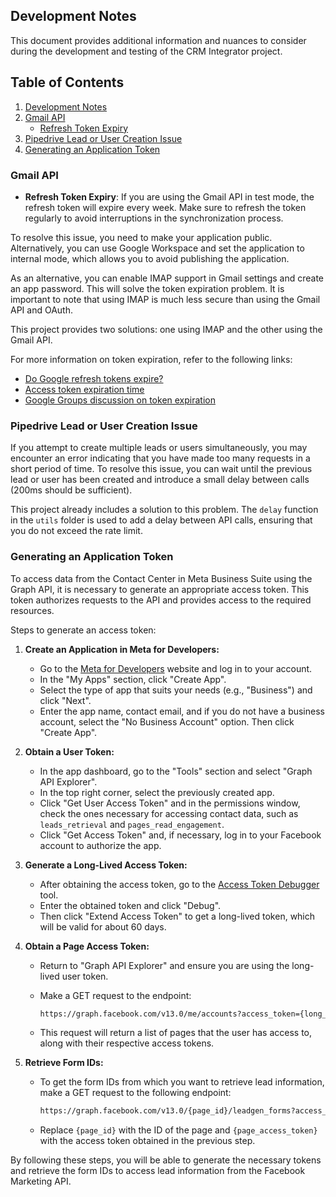 ## Development Notes

This document provides additional information and nuances to consider during the development and testing of the CRM Integrator project.

## Table of Contents

1. [Development Notes](#development-notes)
2. [Gmail API](#gmail-api)
   - [Refresh Token Expiry](#refresh-token-expiry)
3. [Pipedrive Lead or User Creation Issue](#pipedrive-lead-or-user-creation-issue)
4. [Generating an Application Token](#generating-an-application-token)

### Gmail API

- **Refresh Token Expiry**: If you are using the Gmail API in test mode, the refresh token will expire every week. Make sure to refresh the token regularly to avoid interruptions in the synchronization process.

To resolve this issue, you need to make your application public. Alternatively, you can use Google Workspace and set the application to internal mode, which allows you to avoid publishing the application.

As an alternative, you can enable IMAP support in Gmail settings and create an app password. This will solve the token expiration problem. It is important to note that using IMAP is much less secure than using the Gmail API and OAuth.

This project provides two solutions: one using IMAP and the other using the Gmail API.

For more information on token expiration, refer to the following links:
- [Do Google refresh tokens expire?](https://stackoverflow.com/questions/8953983/do-google-refresh-tokens-expire#:~:text=Refresh%20tokens%20will%20actually%20expire,token%20expiring%20in%207%20days.)
- [Access token expiration time](https://www.googlecloudcommunity.com/gc/Cloud-Hub/Access-token-expiration-time/m-p/529757)
- [Google Groups discussion on token expiration](https://groups.google.com/g/adwords-api/c/1w_BuKfbWPI)


### Pipedrive Lead or User Creation Issue

If you attempt to create multiple leads or users simultaneously, you may encounter an error indicating that you have made too many requests in a short period of time. To resolve this issue, you can wait until the previous lead or user has been created and introduce a small delay between calls (200ms should be sufficient).

This project already includes a solution to this problem. The `delay` function in the `utils` folder is used to add a delay between API calls, ensuring that you do not exceed the rate limit.


### Generating an Application Token

To access data from the Contact Center in Meta Business Suite using the Graph API, it is necessary to generate an appropriate access token. This token authorizes requests to the API and provides access to the required resources.

Steps to generate an access token:

1. **Create an Application in Meta for Developers:**
   - Go to the [Meta for Developers](https://developers.facebook.com/) website and log in to your account.
   - In the "My Apps" section, click "Create App".
   - Select the type of app that suits your needs (e.g., "Business") and click "Next".
   - Enter the app name, contact email, and if you do not have a business account, select the "No Business Account" option. Then click "Create App".

2. **Obtain a User Token:**
   - In the app dashboard, go to the "Tools" section and select "Graph API Explorer".
   - In the top right corner, select the previously created app.
   - Click "Get User Access Token" and in the permissions window, check the ones necessary for accessing contact data, such as `leads_retrieval` and `pages_read_engagement`.
   - Click "Get Access Token" and, if necessary, log in to your Facebook account to authorize the app.

3. **Generate a Long-Lived Access Token:**
   - After obtaining the access token, go to the [Access Token Debugger](https://developers.facebook.com/tools/debug/accesstoken/) tool.
   - Enter the obtained token and click "Debug".
   - Then click "Extend Access Token" to get a long-lived token, which will be valid for about 60 days.

4. **Obtain a Page Access Token:**
   - Return to "Graph API Explorer" and ensure you are using the long-lived user token.
   - Make a GET request to the endpoint:

     ```bash
     https://graph.facebook.com/v13.0/me/accounts?access_token={long_lived_user_access_token}
     ```

   - This request will return a list of pages that the user has access to, along with their respective access tokens.

5. **Retrieve Form IDs:**
   - To get the form IDs from which you want to retrieve lead information, make a GET request to the following endpoint:

     ```bash
     https://graph.facebook.com/v13.0/{page_id}/leadgen_forms?access_token={page_access_token}
     ```

   - Replace `{page_id}` with the ID of the page and `{page_access_token}` with the access token obtained in the previous step.

By following these steps, you will be able to generate the necessary tokens and retrieve the form IDs to access lead information from the Facebook Marketing API.